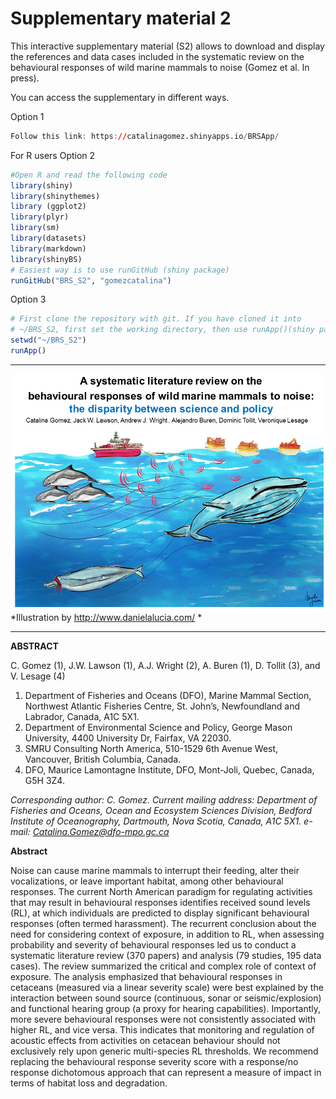 # Supplementary material 2

This interactive supplementary material (S2) allows to download and display the references and data cases included in the systematic review on the behavioural responses of wild marine mammals to noise (Gomez et al. In press). 

You can access the supplementary in different ways.

Option 1
```R
Follow this link: https://catalinagomez.shinyapps.io/BRSApp/
```
For R users
Option 2
```R
#Open R and read the following code
library(shiny)
library(shinythemes)
library (ggplot2)
library(plyr)
library(sm)
library(datasets)
library(markdown)
library(shinyBS)
# Easiest way is to use runGitHub (shiny package)
runGitHub("BRS_S2", "gomezcatalina")
```
Option 3 
```R
# First clone the repository with git. If you have cloned it into
# ~/BRS_S2, first set the working directory, then use runApp()(shiny package).
setwd("~/BRS_S2")
runApp()
```
***

![Behavioural responses of marine mammals to noise](vignettes/by_danielalucia.png)
*Illustration by http://www.danielalucia.com/ *

***

**ABSTRACT**

C. Gomez (1), J.W. Lawson (1), A.J. Wright (2), A. Buren (1), D. Tollit (3), and V. Lesage (4)

1) Department of Fisheries and Oceans (DFO), Marine Mammal Section, Northwest Atlantic Fisheries Centre, St. John’s, Newfoundland and Labrador, Canada, A1C 5X1. 
2) Department of Environmental Science and Policy, George Mason University, 4400 University Dr, Fairfax, VA 22030. 
3) SMRU Consulting North America, 510-1529 6th Avenue West, Vancouver, British Columbia, Canada.
4) DFO, Maurice Lamontagne Institute, DFO, Mont-Joli, Quebec, Canada, G5H 3Z4.

*Corresponding author: C. Gomez. Current mailing address: Department of Fisheries and Oceans, Ocean and Ecosystem Sciences Division, Bedford Institute of Oceanography, Dartmouth, Nova Scotia, Canada, A1C 5X1. e-mail: Catalina.Gomez@dfo-mpo.gc.ca*

**Abstract**

Noise can cause marine mammals to interrupt their feeding, alter their vocalizations, or leave important habitat, among other behavioural responses. The current North American paradigm for regulating activities that may result in behavioural responses identifies received sound levels (RL), at which individuals are predicted to display significant behavioural responses (often termed harassment). The recurrent conclusion about the need for considering context of exposure, in addition to RL, when assessing probability and severity of behavioural responses led us to conduct a systematic literature review (370 papers) and analysis (79 studies, 195 data cases). The review summarized the critical and complex role of context of exposure. The analysis emphasized that behavioural responses in cetaceans (measured via a linear severity scale) were best explained by the interaction between sound source (continuous, sonar or seismic/explosion) and functional hearing group (a proxy for hearing capabilities). Importantly, more severe behavioural responses were not consistently associated with higher RL, and vice versa. This indicates that monitoring and regulation of acoustic effects from activities on cetacean behaviour should not exclusively rely upon generic multi-species RL thresholds. We recommend replacing the behavioural response severity score with a response/no response dichotomous approach that can represent a measure of impact in terms of habitat loss and degradation.
